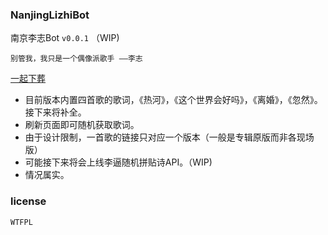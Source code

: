 ### NanjingLizhiBot

南京李志Bot `v0.0.1` （WIP)

`
别管我，我只是一个偶像派歌手
——李志
`

[一起下葬](https://df7c5117.github.io/NanjingLizhiBot/)

- 目前版本内置四首歌的歌词，《热河》，《这个世界会好吗》，《离婚》，《忽然》。接下来将补全。
- 刷新页面即可随机获取歌词。
- 由于设计限制，一首歌的链接只对应一个版本（一般是专辑原版而非各现场版）
- 可能接下来将会上线李逼随机拼贴诗API。（WIP)
- 情况属实。

### license

`WTFPL`
